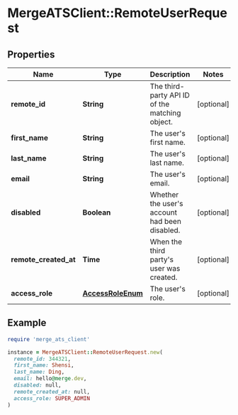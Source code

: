 # MergeATSClient::RemoteUserRequest

## Properties

| Name | Type | Description | Notes |
| ---- | ---- | ----------- | ----- |
| **remote_id** | **String** | The third-party API ID of the matching object. | [optional] |
| **first_name** | **String** | The user&#39;s first name. | [optional] |
| **last_name** | **String** | The user&#39;s last name. | [optional] |
| **email** | **String** | The user&#39;s email. | [optional] |
| **disabled** | **Boolean** | Whether the user&#39;s account had been disabled. | [optional] |
| **remote_created_at** | **Time** | When the third party&#39;s user was created. | [optional] |
| **access_role** | [**AccessRoleEnum**](AccessRoleEnum.md) | The user&#39;s role. | [optional] |

## Example

```ruby
require 'merge_ats_client'

instance = MergeATSClient::RemoteUserRequest.new(
  remote_id: 344321,
  first_name: Shensi,
  last_name: Ding,
  email: hello@merge.dev,
  disabled: null,
  remote_created_at: null,
  access_role: SUPER_ADMIN
)
```

